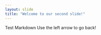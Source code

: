 ```yaml
---
layout: slide
title: "Welcome to our second slide!"
---
```

Test Markdown
Use the left arrow to go back!
